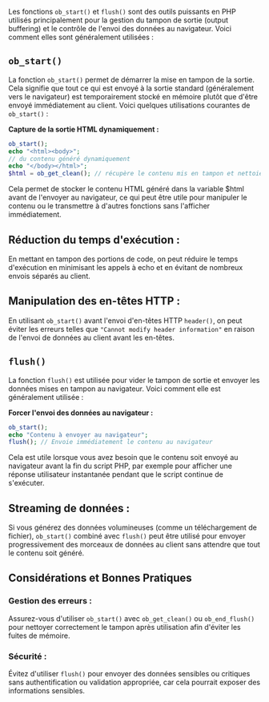 Les fonctions `ob_start()` et `flush()` sont des outils puissants en PHP utilisés principalement pour la gestion du
tampon de sortie (output buffering) et le contrôle de l'envoi des données au navigateur. Voici comment elles sont
généralement utilisées :

## `ob_start()`

La fonction `ob_start()` permet de démarrer la mise en tampon de la sortie. Cela signifie que tout ce qui est envoyé à
la sortie standard (généralement vers le navigateur) est temporairement stocké en mémoire plutôt que d'être envoyé
immédiatement au client. Voici quelques utilisations courantes de `ob_start()` :

**Capture de la sortie HTML dynamiquement :**

```php
ob_start();
echo "<html><body>";
// du contenu généré dynamiquement
echo "</body></html>";
$html = ob_get_clean(); // récupère le contenu mis en tampon et nettoie le tampon
```

Cela permet de stocker le contenu HTML généré dans la variable $html avant de l'envoyer au navigateur, ce qui peut être
utile pour manipuler le contenu ou le transmettre à d'autres fonctions sans l'afficher immédiatement.

## Réduction du temps d'exécution :

En mettant en tampon des portions de code, on peut réduire le temps d'exécution en minimisant les appels à echo et en
évitant de nombreux envois séparés au client.

## Manipulation des en-têtes HTTP :

En utilisant `ob_start()` avant l'envoi d'en-têtes HTTP `header()`, on peut éviter les erreurs telles
que `"Cannot modify header information"` en raison de l'envoi de données au client avant les en-têtes.

## `flush()`

La fonction `flush()` est utilisée pour vider le tampon de sortie et envoyer les données mises en tampon au navigateur.
Voici comment elle est généralement utilisée :

**Forcer l'envoi des données au navigateur :**

```php
ob_start();
echo "Contenu à envoyer au navigateur";
flush(); // Envoie immédiatement le contenu au navigateur
```

Cela est utile lorsque vous avez besoin que le contenu soit envoyé au navigateur avant la fin du script PHP, par exemple
pour afficher une réponse utilisateur instantanée pendant que le script continue de s'exécuter.

## Streaming de données :

Si vous générez des données volumineuses (comme un téléchargement de fichier), `ob_start()` combiné avec `flush()` peut être
utilisé pour envoyer progressivement des morceaux de données au client sans attendre que tout le contenu soit généré.

## Considérations et Bonnes Pratiques
### Gestion des erreurs : 
Assurez-vous d'utiliser `ob_start()` avec `ob_get_clean()` ou `ob_end_flush()` pour nettoyer
correctement le tampon après utilisation afin d'éviter les fuites de mémoire.

### Sécurité : 
Évitez d'utiliser `flush()` pour envoyer des données sensibles ou critiques sans authentification ou validation
appropriée, car cela pourrait exposer des informations sensibles.

